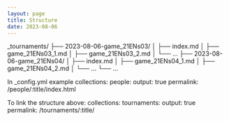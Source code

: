 ```yaml
---
layout: page
title: Structure
date: 2023-08-06
---
```

_tournaments/
├── 2023-08-06-game_21ENs03/
│   ├── index.md
│   ├── game_21ENs03_1.md
│   ├── game_21ENs03_2.md
│   └── ...
├── 2023-08-06-game_21ENs04/
│   ├── index.md
│   ├── game_21ENs04_1.md
│   ├── game_21ENs04_2.md
│   └── ...
└── ...

In _config.yml
example
collections:
  people:
    output: true
    permalink: /people/:title/index.html

To link the structure above:
collections:
  tournaments:
    output: true
    permalink: /tournaments/:title/
